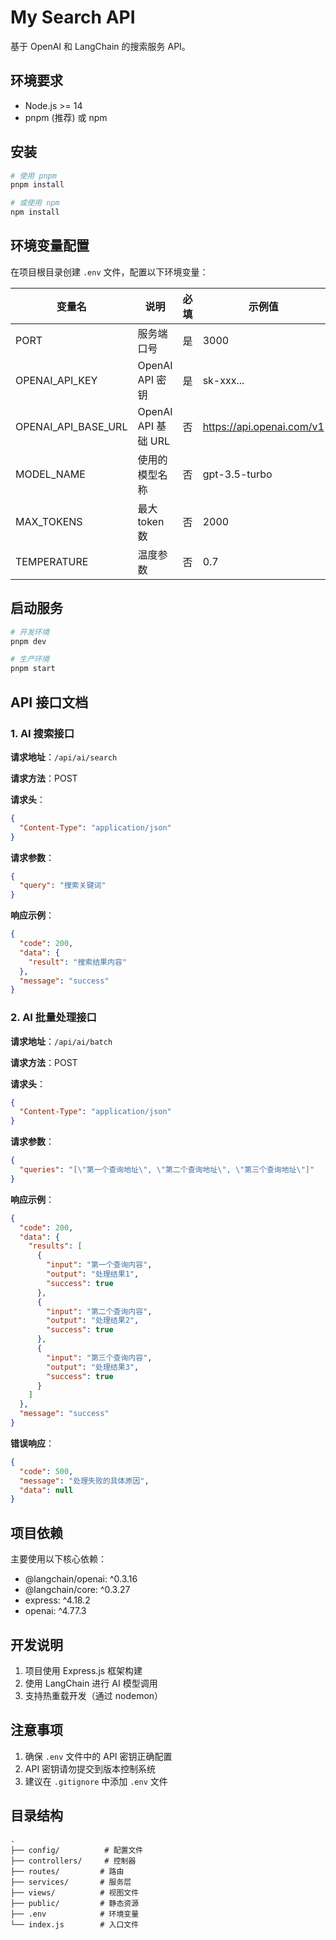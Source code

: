 # My Search API

基于 OpenAI 和 LangChain 的搜索服务 API。

## 环境要求

- Node.js >= 14
- pnpm (推荐) 或 npm

## 安装

```bash
# 使用 pnpm
pnpm install

# 或使用 npm
npm install
```

## 环境变量配置

在项目根目录创建 `.env` 文件，配置以下环境变量：

| 变量名              | 说明                | 必填 | 示例值                    |
| ------------------- | ------------------- | ---- | ------------------------- |
| PORT                | 服务端口号          | 是   | 3000                      |
| OPENAI_API_KEY      | OpenAI API 密钥     | 是   | sk-xxx...                 |
| OPENAI_API_BASE_URL | OpenAI API 基础 URL | 否   | https://api.openai.com/v1 |
| MODEL_NAME          | 使用的模型名称      | 否   | gpt-3.5-turbo             |
| MAX_TOKENS          | 最大 token 数       | 否   | 2000                      |
| TEMPERATURE         | 温度参数            | 否   | 0.7                       |

## 启动服务

```bash
# 开发环境
pnpm dev

# 生产环境
pnpm start
```

## API 接口文档

### 1. AI 搜索接口

**请求地址**：`/api/ai/search`

**请求方法**：POST

**请求头**：

```json
{
  "Content-Type": "application/json"
}
```

**请求参数**：

```json
{
  "query": "搜索关键词"
}
```

**响应示例**：

```json
{
  "code": 200,
  "data": {
    "result": "搜索结果内容"
  },
  "message": "success"
}
```

### 2. AI 批量处理接口

**请求地址**：`/api/ai/batch`

**请求方法**：POST

**请求头**：

```json
{
  "Content-Type": "application/json"
}
```

**请求参数**：

```json
{
  "queries": "[\"第一个查询地址\", \"第二个查询地址\", \"第三个查询地址\"]"
}
```

**响应示例**：

```json
{
  "code": 200,
  "data": {
    "results": [
      {
        "input": "第一个查询内容",
        "output": "处理结果1",
        "success": true
      },
      {
        "input": "第二个查询内容",
        "output": "处理结果2",
        "success": true
      },
      {
        "input": "第三个查询内容",
        "output": "处理结果3",
        "success": true
      }
    ]
  },
  "message": "success"
}
```

**错误响应**：

```json
{
  "code": 500,
  "message": "处理失败的具体原因",
  "data": null
}
```

## 项目依赖

主要使用以下核心依赖：

- @langchain/openai: ^0.3.16
- @langchain/core: ^0.3.27
- express: ^4.18.2
- openai: ^4.77.3

## 开发说明

1. 项目使用 Express.js 框架构建
2. 使用 LangChain 进行 AI 模型调用
3. 支持热重载开发（通过 nodemon）

## 注意事项

1. 确保 `.env` 文件中的 API 密钥正确配置
2. API 密钥请勿提交到版本控制系统
3. 建议在 `.gitignore` 中添加 `.env` 文件

## 目录结构

```
.
├── config/          # 配置文件
├── controllers/     # 控制器
├── routes/         # 路由
├── services/       # 服务层
├── views/          # 视图文件
├── public/         # 静态资源
├── .env            # 环境变量
└── index.js        # 入口文件
```
